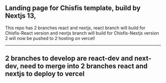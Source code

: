 ## Landing page for Chisfis template, build by Nextjs 13,

This repo has 2 branches react and nextjs, react branch will build for Chisfis-React version and nextjs branch will build for Chisfis-Nextjs version
2 will now be pushed to 2 hosting on vercel!

---

## 2 branches to develop are react-dev and next-dev, need to merge into 2 branches react and nextjs to deploy to vercel
